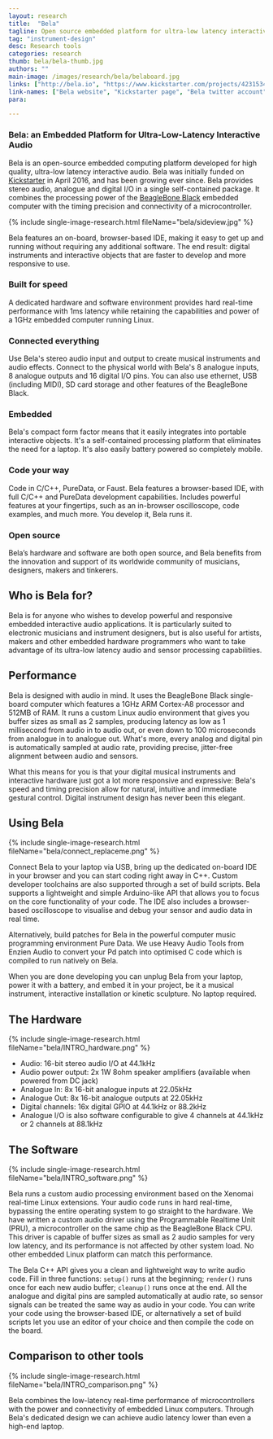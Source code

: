 ```yaml
---
layout: research
title:  "Bela"
tagline: Open source embedded platform for ultra-low latency interactive audio
tag: "instrument-design"
desc: Research tools
categories: research
thumb: bela/bela-thumb.jpg
authors: ""
main-image: /images/research/bela/belaboard.jpg
links: ["http://bela.io", "https://www.kickstarter.com/projects/423153472/bela-an-embedded-platform-for-low-latency-interact", "http://twitter.com/belaPlatform"]
link-names: ["Bela website", "Kickstarter page", "Bela twitter account"]
para: 

---
```


### Bela: an Embedded Platform for Ultra-Low-Latency Interactive Audio

Bela is an open-source embedded computing platform developed for high quality, ultra-low latency interactive audio. Bela was initially funded on [Kickstarter](https://www.kickstarter.com/projects/423153472/bela-an-embedded-platform-for-low-latency-interact) in April 2016, and has been growing ever since. Bela provides stereo audio, analogue and digital I/O in a single self-contained package. It combines the processing power of the [BeagleBone Black](https://beagleboard.org/black) embedded computer with the timing precision and connectivity of a microcontroller.

{% include single-image-research.html fileName="bela/sideview.jpg" %}


Bela features an on-board, browser-based IDE, making it easy to get up and running without requiring any additional software. The end result: digital instruments and interactive objects that are faster to develop and more responsive to use.

### Built for speed

A dedicated hardware and software environment provides hard real-time performance with 1ms latency while retaining the capabilities and power of a 1GHz embedded computer running Linux.

### Connected everything

Use Bela's stereo audio input and output to create musical instruments and audio effects. Connect to the physical world with Bela's 8 analogue inputs, 8 analogue outputs and 16 digital I/O pins. You can also use ethernet, USB (including MIDI), SD card storage and other features of the BeagleBone Black.

### Embedded

Bela's compact form factor means that it easily integrates into portable interactive objects. It's a self-contained processing platform that eliminates the need for a laptop. It's also easily battery powered so completely mobile.

### Code your way

Code in C/C++, PureData, or Faust. Bela features a browser-based IDE, with full C/C++ and PureData development capabilities. Includes powerful features at your fingertips, such as an in-browser oscilloscope, code examples, and much more. You develop it, Bela runs it.

### Open source

Bela’s hardware and software are both open source, and Bela benefits from the innovation and support of its worldwide community of musicians, designers, makers and tinkerers.

## Who is Bela for?

Bela is for anyone who wishes to develop powerful and responsive embedded interactive audio applications. It is particularly suited to electronic musicians and instrument designers, but is also useful for artists, makers and other embedded hardware programmers who want to take advantage of its ultra-low latency audio and sensor processing capabilities.

## Performance

Bela is designed with audio in mind. It uses the BeagleBone Black single-board computer which features a 1GHz ARM Cortex-A8 processor and 512MB of RAM. It runs a custom Linux audio environment that gives you buffer sizes as small as 2 samples, producing latency as low as 1 millisecond from audio in to audio out, or even down to 100 microseconds from analogue in to analogue out. What's more, every analog and digital pin is automatically sampled at audio rate, providing precise, jitter-free alignment between audio and sensors.

What this means for you is that your digital musical instruments and interactive hardware just got a lot more responsive and expressive: Bela's speed and timing precision allow for natural, intuitive and immediate gestural control. Digital instrument design has never been this elegant.

## Using Bela

{% include single-image-research.html fileName="bela/connect_replaceme.png" %}


Connect Bela to your laptop via USB, bring up the dedicated on-board IDE in your browser and you can start coding right away in C++. Custom developer toolchains are also supported through a set of build scripts. Bela supports a lightweight and simple Arduino-like API that allows you to focus on the core functionality of your code. The IDE also includes a browser-based oscilloscope to visualise and debug your sensor and audio data in real time.


Alternatively, build patches for Bela in the powerful computer music programming environment Pure Data. We use Heavy Audio Tools from Enzien Audio to convert your Pd patch into optimised C code which is compiled to run natively on Bela.


When you are done developing you can unplug Bela from your laptop, power it with a battery, and embed it in your project, be it a musical instrument, interactive installation or kinetic sculpture. No laptop required.

## The Hardware 

{% include single-image-research.html fileName="bela/INTRO_hardware.png" %}


* Audio: 16-bit stereo audio I/O at 44.1kHz
* Audio power output: 2x 1W 8ohm speaker amplifiers (available when powered from DC jack)
* Analogue In: 8x 16-bit analogue inputs at 22.05kHz
* Analogue Out: 8x 16-bit analogue outputs at 22.05kHz
* Digital channels: 16x digital GPIO at 44.1kHz or 88.2kHz
* Analogue I/O is also software configurable to give 4 channels at 44.1kHz or 2 channels at 88.1kHz

## The Software 

{% include single-image-research.html fileName="bela/INTRO_software.png" %}

Bela runs a custom audio processing environment based on the Xenomai real-time Linux extensions. Your audio code runs in hard real-time, bypassing the entire operating system to go straight to the hardware. We have written a custom audio driver using the Programmable Realtime Unit (PRU), a microcontroller on the same chip as the BeagleBone Black CPU. This driver is capable of buffer sizes as small as 2 audio samples for very low latency, and its performance is not affected by other system load. No other embedded Linux platform can match this performance.

The Bela C++ API gives you a clean and lightweight way to write audio code. Fill in three functions: `setup()` runs at the beginning; `render()` runs once for each new audio buffer; `cleanup()` runs once at the end. All the analogue and digital pins are sampled automatically at audio rate, so sensor signals can be treated the same way as audio in your code. You can write your code using the browser-based IDE, or alternatively a set of build scripts let you use an editor of your choice and then compile the code on the board.

## Comparison to other tools 

{% include single-image-research.html fileName="bela/INTRO_comparison.png" %}

Bela combines the low-latency real-time performance of microcontrollers with the power and connectivity of embedded Linux computers. Through Bela's dedicated design we can achieve audio latency lower than even a high-end laptop.

